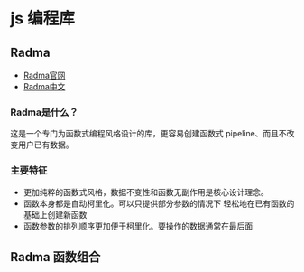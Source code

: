 # js 编程库

## Radma

* [Radma官网](https://ramdajs.com)
* [Radma中文](http://ramda.cn)

### Radma是什么？
这是一个专门为函数式编程风格设计的库，更容易创建函数式 pipeline、而且不改变用户已有数据。

### 主要特征

* 更加纯粹的函数式风格，数据不变性和函数无副作用是核心设计理念。
* 函数本身都是自动柯里化。可以只提供部分参数的情况下 轻松地在已有函数的基础上创建新函数
* 函数参数的排列顺序更加便于柯里化。要操作的数据通常在最后面



## Radma 函数组合

